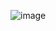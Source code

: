 ![image](https://github.com/gaexxx/freeCodeCamp/assets/128270125/4a65e11d-1fa4-4601-abdd-ac0d8f47efa4)
